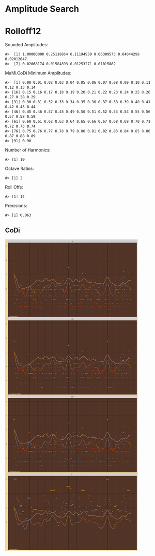 Amplitude Search
================

# Rolloff12

Sounded Amplitudes:

    #>  [1] 1.00000000 0.25118864 0.11194959 0.06309573 0.04044298 0.02812047
    #>  [7] 0.02068174 0.01584893 0.01253271 0.01015882

MaMi.CoDi Minimum Amplitudes:

    #>  [1] 0.00 0.01 0.02 0.03 0.04 0.05 0.06 0.07 0.08 0.09 0.10 0.11 0.12 0.13 0.14
    #> [16] 0.15 0.16 0.17 0.18 0.19 0.20 0.21 0.22 0.23 0.24 0.25 0.26 0.27 0.28 0.29
    #> [31] 0.30 0.31 0.32 0.33 0.34 0.35 0.36 0.37 0.38 0.39 0.40 0.41 0.42 0.43 0.44
    #> [46] 0.45 0.46 0.47 0.48 0.49 0.50 0.51 0.52 0.53 0.54 0.55 0.56 0.57 0.58 0.59
    #> [61] 0.60 0.61 0.62 0.63 0.64 0.65 0.66 0.67 0.68 0.69 0.70 0.71 0.72 0.73 0.74
    #> [76] 0.75 0.76 0.77 0.78 0.79 0.80 0.81 0.82 0.83 0.84 0.85 0.86 0.87 0.88 0.89
    #> [91] 0.90

Number of Harmonics:

    #> [1] 10

Octave Ratios:

    #> [1] 2

Roll Offs:

    #> [1] 12

Precisions:

    #> [1] 0.063

## CoDi

![](../figures/amplitude_search/_CoDi-1.png)<!-- -->
